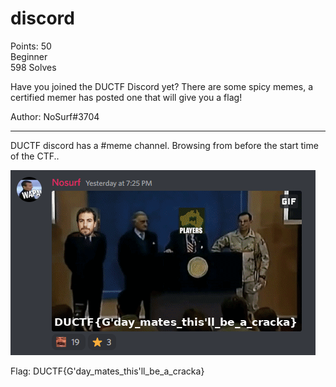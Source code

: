 # discord

Points: 50  
Beginner  
598 Solves 

Have you joined the DUCTF Discord yet? There are some spicy memes, a certified memer has posted one that will give you a flag!

Author: NoSurf#3704

-------------

DUCTF discord has a #meme channel. Browsing from before the start time of the CTF..

![](discord-01.png)

Flag: DUCTF{G'day_mates_this'll_be_a_cracka}

